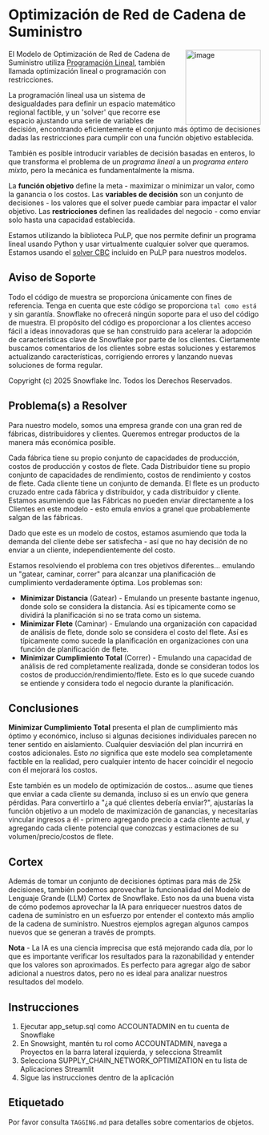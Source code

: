 # Optimización de Red de Cadena de Suministro

<a href="https://emerging-solutions-toolbox.streamlit.app/">
    <img src="https://github.com/user-attachments/assets/aa206d11-1d86-4f32-8a6d-49fe9715b098" alt="image" width="150" align="right";">
</a>

El Modelo de Optimización de Red de Cadena de Suministro utiliza [Programación Lineal](https://en.wikipedia.org/wiki/Linear_programming), también llamada optimización lineal o programación con restricciones.

La programación lineal usa un sistema de desigualdades para definir un espacio matemático regional factible, y un 'solver' que recorre ese espacio ajustando una serie de variables de decisión, encontrando eficientemente el conjunto más óptimo de decisiones dadas las restricciones para cumplir con una función objetivo establecida.

También es posible introducir variables de decisión basadas en enteros, lo que transforma el problema de un *programa lineal* a un *programa entero mixto*, pero la mecánica es fundamentalmente la misma.

La **función objetivo** define la meta - maximizar o minimizar un valor, como la ganancia o los costos.
Las **variables de decisión** son un conjunto de decisiones - los valores que el solver puede cambiar para impactar el valor objetivo.
Las **restricciones** definen las realidades del negocio - como enviar solo hasta una capacidad establecida.

Estamos utilizando la biblioteca PuLP, que nos permite definir un programa lineal usando Python y usar virtualmente cualquier solver que queramos. Estamos usando el [solver CBC](https://github.com/coin-or/Cbc) incluido en PuLP para nuestros modelos.

## Aviso de Soporte

Todo el código de muestra se proporciona únicamente con fines de referencia. Tenga en cuenta que este código se proporciona `tal como está` y sin garantía. Snowflake no ofrecerá ningún soporte para el uso del código de muestra. El propósito del código es proporcionar a los clientes acceso fácil a ideas innovadoras que se han construido para acelerar la adopción de características clave de Snowflake por parte de los clientes. Ciertamente buscamos comentarios de los clientes sobre estas soluciones y estaremos actualizando características, corrigiendo errores y lanzando nuevas soluciones de forma regular.

Copyright (c) 2025 Snowflake Inc. Todos los Derechos Reservados.

## Problema(s) a Resolver

Para nuestro modelo, somos una empresa grande con una gran red de fábricas, distribuidores y clientes. Queremos entregar productos de la manera más económica posible.

Cada fábrica tiene su propio conjunto de capacidades de producción, costos de producción y costos de flete. Cada Distribuidor tiene su propio conjunto de capacidades de rendimiento, costos de rendimiento y costos de flete. Cada cliente tiene un conjunto de demanda. El flete es un producto cruzado entre cada fábrica y distribuidor, y cada distribuidor y cliente. Estamos asumiendo que las Fábricas no pueden enviar directamente a los Clientes en este modelo - esto emula envíos a granel que probablemente salgan de las fábricas.

Dado que este es un modelo de costos, estamos asumiendo que toda la demanda del cliente debe ser satisfecha - así que no hay decisión de no enviar a un cliente, independientemente del costo.

Estamos resolviendo el problema con tres objetivos diferentes... emulando un "gatear, caminar, correr" para alcanzar una planificación de cumplimiento verdaderamente óptima. Los problemas son:

- **Minimizar Distancia** (Gatear) - Emulando un presente bastante ingenuo, donde solo se considera la distancia. Así es típicamente como se dividirá la planificación si no se trata como un sistema.
- **Minimizar Flete** (Caminar) - Emulando una organización con capacidad de análisis de flete, donde solo se considera el costo del flete. Así es típicamente como sucede la planificación en organizaciones con una función de planificación de flete.
- **Minimizar Cumplimiento Total** (Correr) - Emulando una capacidad de análisis de red completamente realizada, donde se consideran todos los costos de producción/rendimiento/flete. Esto es lo que sucede cuando se entiende y considera todo el negocio durante la planificación.

## Conclusiones

**Minimizar Cumplimiento Total** presenta el plan de cumplimiento más óptimo y económico, incluso si algunas decisiones individuales parecen no tener sentido en aislamiento. Cualquier desviación del plan incurrirá en costos adicionales. Esto *no* significa que este modelo sea completamente factible en la realidad, pero cualquier intento de hacer coincidir el negocio con él mejorará los costos.

Este también es un modelo de optimización de costos... asume que tienes que enviar a cada cliente su demanda, incluso si es un envío que genera pérdidas. Para convertirlo a "¿a qué clientes debería enviar?", ajustarías la función objetivo a un modelo de maximización de ganancias, y necesitarías vincular ingresos a él - primero agregando precio a cada cliente actual, y agregando cada cliente potencial que conozcas y estimaciones de su volumen/precio/costos de flete.

## Cortex

Además de tomar un conjunto de decisiones óptimas para más de 25k decisiones, también podemos aprovechar la funcionalidad del Modelo de Lenguaje Grande (LLM) Cortex de Snowflake. Esto nos da una buena vista de cómo podemos aprovechar la IA para enriquecer nuestros datos de cadena de suministro en un esfuerzo por entender el contexto más amplio de la cadena de suministro. Nuestros ejemplos agregan algunos campos nuevos que se generan a través de prompts.

**Nota** - La IA es una ciencia imprecisa que está mejorando cada día, por lo que es importante verificar los resultados para la razonabilidad y entender que los valores son aproximados. Es perfecto para agregar algo de sabor adicional a nuestros datos, pero no es ideal para analizar nuestros resultados del modelo.

## Instrucciones

1. Ejecutar app_setup.sql como ACCOUNTADMIN en tu cuenta de Snowflake
2. En Snowsight, mantén tu rol como ACCOUNTADMIN, navega a Proyectos en la barra lateral izquierda, y selecciona Streamlit
3. Selecciona SUPPLY_CHAIN_NETWORK_OPTIMIZATION en tu lista de Aplicaciones Streamlit
4. Sigue las instrucciones dentro de la aplicación

## Etiquetado

Por favor consulta `TAGGING.md` para detalles sobre comentarios de objetos.